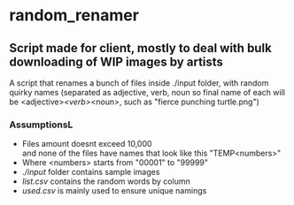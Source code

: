 # random_renamer
## Script made for client, mostly to deal with bulk downloading of WIP images by artists



A script that renames a bunch of files inside ./input folder, with random quirky names (separated as adjective, verb, noun so final name of each will be \<adjective>_\<verb>_\<noun>, such as "fierce punching turtle.png")


### AssumptionsL
- Files amount doesnt exceed 10,000\
 and none of the files have names that look like this "TEMP\<numbers>"
- Where \<numbers> starts from "00001" to "99999"
- *./input* folder contains sample images
- *list.csv* contains the random words by column
- *used.csv* is mainly used to ensure unique namings


